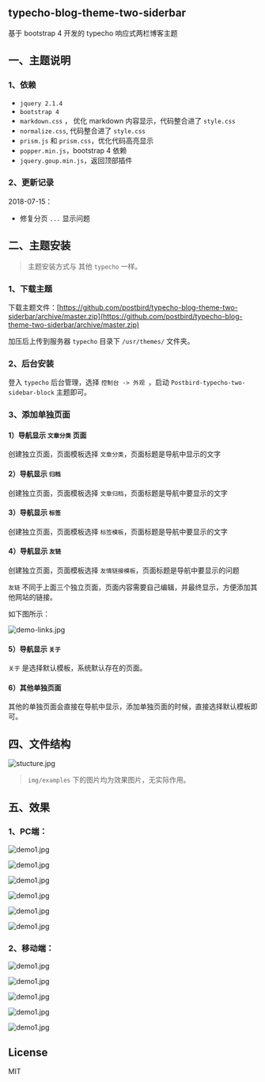 ## typecho-blog-theme-two-siderbar

基于 bootstrap 4 开发的 typecho 响应式两栏博客主题

## 一、主题说明

### 1、依赖

- `jquery 2.1.4`
- `bootstrap 4`
- `markdown.css`  ， 优化 markdown 内容显示，代码整合进了 `style.css`
- `normalize.css`, 代码整合进了 `style.css`
- `prism.js` 和 `prism.css`，优化代码高亮显示
- `popper.min.js`，bootstrap 4 依赖
- `jquery.goup.min.js`，返回顶部插件

### 2、更新记录

2018-07-15：

- 修复分页 `...` 显示问题


## 二、主题安装

> 主题安装方式与 其他 `typecho` 一样。

### 1、下载主题

下载主题文件：[https://github.com/postbird/typecho-blog-theme-two-siderbar/archive/master.zip](https://github.com/postbird/typecho-blog-theme-two-siderbar/archive/master.zip)

加压后上传到服务器 `typecho` 目录下 `/usr/themes/` 文件夹。

### 2、后台安装

登入 `typecho` 后台管理，选择 `控制台 -> 外观 `，启动 `Postbird-typecho-two-sidebar-block` 主题即可。

### 3、添加单独页面

#### 1）导航显示 `文章分类` 页面

创建独立页面，页面模板选择 `文章分类`，页面标题是导航中显示的文字

#### 2）导航显示 `归档`

创建独立页面，页面模板选择 `文章归档`，页面标题是导航中要显示的文字

#### 3）导航显示 `标签`

创建独立页面，页面模板选择 `标签模板`，页面标题是导航中要显示的文字

#### 4）导航显示 `友链`

创建独立页面，页面模板选择 `友情链接模板`，页面标题是导航中要显示的问题

`友链` 不同于上面三个独立页面，页面内容需要自己编辑，并最终显示，方便添加其他网站的链接。

如下图所示：


![demo-links.jpg](./img/examples/demo-links.jpg)

#### 5）导航显示 `关于`


`关于` 是选择默认模板，系统默认存在的页面。

#### 6）其他单独页面

其他的单独页面会直接在导航中显示，添加单独页面的时候，直接选择默认模板即可。

## 四、文件结构

![stucture.jpg](./img/examples/stucture.jpg)

> `img/examples` 下的图片均为效果图片，无实际作用。

## 五、效果

### 1、PC端：

![demo1.jpg](./img/examples/demo.jpg)

![demo1.jpg](./img/examples/demo2.jpg)

![demo1.jpg](./img/examples/demo3.jpg)

![demo1.jpg](./img/examples/demo4.jpg)

![demo1.jpg](./img/examples/demo5.jpg)

![demo1.jpg](./img/examples/demo6.jpg)

### 2、移动端：

![demo1.jpg](./img/examples/mobile/1.jpg)

![demo1.jpg](./img/examples/mobile/2.jpg)

![demo1.jpg](./img/examples/mobile/3.jpg)

![demo1.jpg](./img/examples/mobile/4.jpg)

![demo1.jpg](./img/examples/mobile/5.jpg)


## License

MIT
